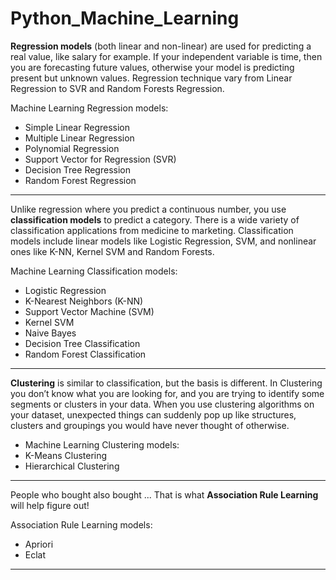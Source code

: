 # Python_Machine_Learning

**Regression models** (both linear and non-linear) are used for predicting a real value, like salary for example. If your independent variable is time, then you are forecasting future values, otherwise your model is predicting present but unknown values. Regression technique vary from Linear Regression to SVR and Random Forests Regression.

Machine Learning Regression models:
- Simple Linear Regression
- Multiple Linear Regression
- Polynomial Regression
- Support Vector for Regression (SVR)
- Decision Tree Regression
- Random Forest Regression

------------------------------------------------------------------------------

Unlike regression where you predict a continuous number, you use **classification models** to predict a category. There is a wide variety of classification applications from medicine to marketing. Classification models include linear models like Logistic Regression, SVM, and nonlinear ones like K-NN, Kernel SVM and Random Forests.

Machine Learning Classification models:
- Logistic Regression
- K-Nearest Neighbors (K-NN)
- Support Vector Machine (SVM)
- Kernel SVM
- Naive Bayes
- Decision Tree Classification
- Random Forest Classification

------------------------------------------------------------------------------

**Clustering** is similar to classification, but the basis is different. In Clustering you don’t know what you are looking for, and you are trying to identify some segments or clusters in your data. When you use clustering algorithms on your dataset, unexpected things can suddenly pop up like structures, clusters and groupings you would have never thought of otherwise.

- Machine Learning Clustering models:
- K-Means Clustering
- Hierarchical Clustering

------------------------------------------------------------------------------

People who bought also bought ... That is what **Association Rule Learning** will help figure out!

Association Rule Learning models:
- Apriori
- Eclat

------------------------------------------------------------------------------
